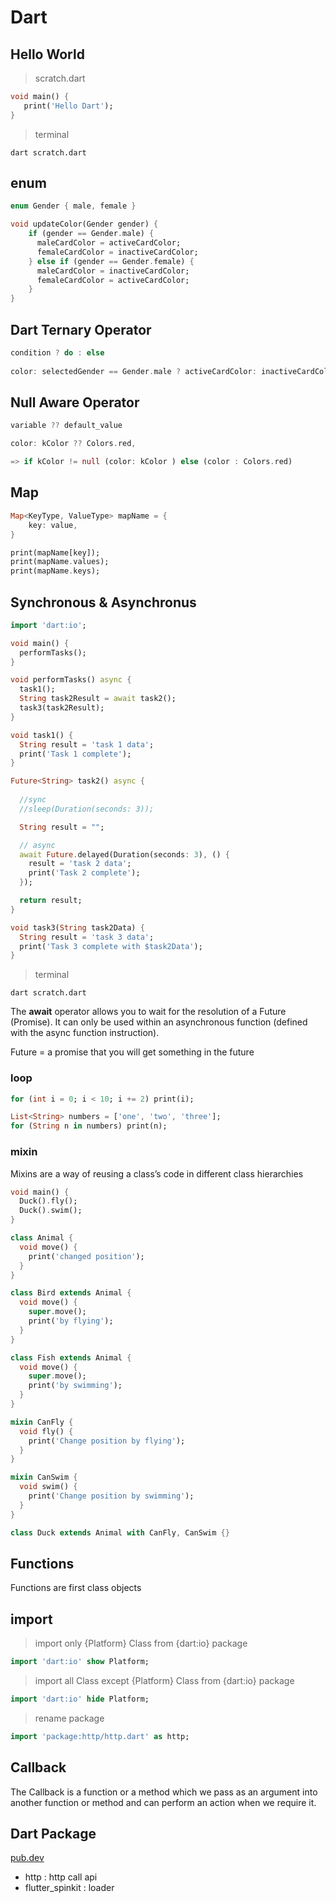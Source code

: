 # Dart

## Hello World

> scratch.dart

```dart
void main() {
   print('Hello Dart');
}
```

> terminal
````shell
dart scratch.dart
````

## enum

```dart
enum Gender { male, female }

void updateColor(Gender gender) {
	if (gender == Gender.male) {
      maleCardColor = activeCardColor;
      femaleCardColor = inactiveCardColor;
    } else if (gender == Gender.female) {
      maleCardColor = inactiveCardColor;
      femaleCardColor = activeCardColor;
    }
}
```

## Dart Ternary Operator

````dart
condition ? do : else
    
color: selectedGender == Gender.male ? activeCardColor: inactiveCardColor,
````

## Null Aware Operator

````dart
variable ?? default_value

color: kColor ?? Colors.red,

=> if kColor != null (color: kColor ) else (color : Colors.red)
````

## Map

````dart
Map<KeyType, ValueType> mapName = {
	key: value,
}

print(mapName[key]);
print(mapName.values);
print(mapName.keys);    
````

## Synchronous & Asynchronus

```dart
import 'dart:io';

void main() {
  performTasks();
}

void performTasks() async {
  task1();
  String task2Result = await task2();
  task3(task2Result);
}

void task1() {
  String result = 'task 1 data';
  print('Task 1 complete');
}

Future<String> task2() async {
    
  //sync
  //sleep(Duration(seconds: 3));

  String result = "";

  // async
  await Future.delayed(Duration(seconds: 3), () {
    result = 'task 2 data';
    print('Task 2 complete');
  });

  return result;
}

void task3(String task2Data) {
  String result = 'task 3 data';
  print('Task 3 complete with $task2Data');
}
```

> terminal

````shell
dart scratch.dart
````

The **await** operator allows you to wait for the resolution of a Future (Promise). It can only be used within an asynchronous function (defined with the async function instruction).

Future = a promise that you will get something in the future

### loop

```dart
for (int i = 0; i < 10; i += 2) print(i);
```

```dart
List<String> numbers = ['one', 'two', 'three'];
for (String n in numbers) print(n);
```

### mixin

Mixins are a way of reusing a class’s code in different class hierarchies

```dart
void main() {
  Duck().fly();
  Duck().swim();
}

class Animal {
  void move() {
    print('changed position');
  }
}

class Bird extends Animal {
  void move() {
    super.move();
    print('by flying');
  }
}

class Fish extends Animal {
  void move() {
    super.move();
    print('by swimming');
  }
}

mixin CanFly {
  void fly() {
    print('Change position by flying');
  }
}

mixin CanSwim {
  void swim() {
    print('Change position by swimming');
  }
}

class Duck extends Animal with CanFly, CanSwim {}
```



## Functions

Functions are first class objects



## import

> import only {Platform} Class from {dart:io} package

````dart
import 'dart:io' show Platform;
````

> import all Class except {Platform} Class from {dart:io} package

```dart
import 'dart:io' hide Platform;
```

> rename package

````dart
import 'package:http/http.dart' as http;
````

## Callback

The Callback is a function or a method which we pass as an argument into another function or method and can perform an action when we require it.

## Dart Package

[pub.dev](https://pub.dev/)

- http : http call api
- flutter_spinkit : loader

